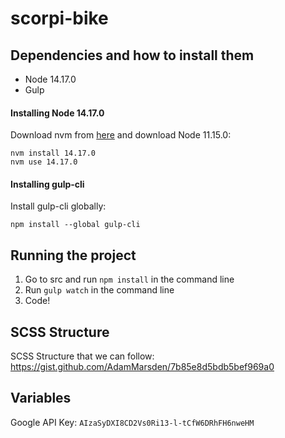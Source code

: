 # scorpi-bike

## Dependencies and how to install them
- Node 14.17.0
- Gulp

#### Installing Node 14.17.0

Download nvm from [here](https://github.com/coreybutler/nvm-windows/releases) and download Node 11.15.0:
```shell
nvm install 14.17.0
nvm use 14.17.0
```

#### Installing gulp-cli

Install gulp-cli globally:
```shell
npm install --global gulp-cli
```

## Running the project

1. Go to src and run `npm install` in the command line
2. Run `gulp watch` in the command line
3. Code!


## SCSS Structure
SCSS Structure that we can follow: https://gist.github.com/AdamMarsden/7b85e8d5bdb5bef969a0



## Variables

Google API Key: `AIzaSyDXI8CD2Vs0Ri13-l-tCfW6DRhFH6nweHM`
